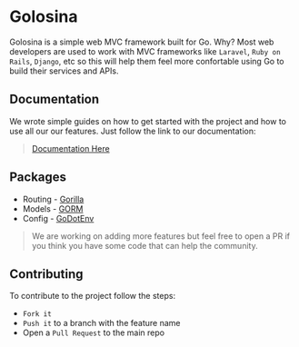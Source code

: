 # Golosina

Golosina is a simple web MVC framework built for Go. Why? Most web developers are used to work with MVC frameworks like `Laravel`, `Ruby on Rails`, `Django`, etc so this will help them feel more confortable using Go to build their services and APIs.

## Documentation

We wrote simple guides on how to get started with the project and how to use all our our features. Just follow the link to our documentation:

> [Documentation Here](https://eaperezc.github.io/golosina/)

## Packages

* Routing - [Gorilla](https://github.com/gorilla/mux)
* Models - [GORM](http://gorm.io/)
* Config - [GoDotEnv](https://github.com/joho/godotenv)

> We are working on adding more features but feel free to open a PR if you think you have some code that can help the community.

## Contributing

To contribute to the project follow the steps:
* `Fork it`
* `Push it` to a branch with the feature name
* Open a `Pull Request` to the main repo
